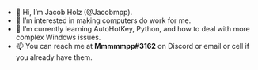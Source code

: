 - 👋 Hi, I’m Jacob Holz (@Jacobmpp).
- 👀 I’m interested in making computers do work for me.
- 🌱 I’m currently learning AutoHotKey, Python, and how to deal with more complex Windows issues.
- 📫 You can reach me at **Mmmmmpp#3162** on Discord or email or cell if you already have them.
